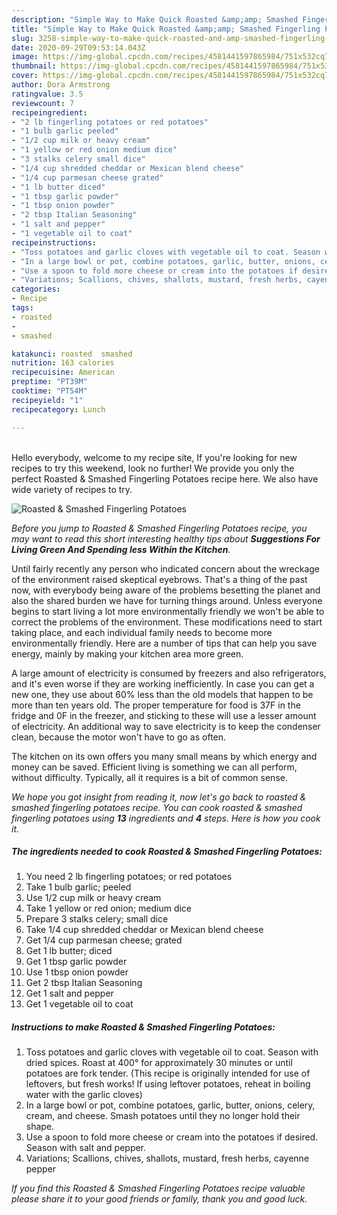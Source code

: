```yaml
---
description: "Simple Way to Make Quick Roasted &amp;amp; Smashed Fingerling Potatoes"
title: "Simple Way to Make Quick Roasted &amp;amp; Smashed Fingerling Potatoes"
slug: 3258-simple-way-to-make-quick-roasted-and-amp-smashed-fingerling-potatoes
date: 2020-09-29T09:53:14.043Z
image: https://img-global.cpcdn.com/recipes/4581441597865984/751x532cq70/roasted-smashed-fingerling-potatoes-recipe-main-photo.jpg
thumbnail: https://img-global.cpcdn.com/recipes/4581441597865984/751x532cq70/roasted-smashed-fingerling-potatoes-recipe-main-photo.jpg
cover: https://img-global.cpcdn.com/recipes/4581441597865984/751x532cq70/roasted-smashed-fingerling-potatoes-recipe-main-photo.jpg
author: Dora Armstrong
ratingvalue: 3.5
reviewcount: 7
recipeingredient:
- "2 lb fingerling potatoes or red potatoes"
- "1 bulb garlic peeled"
- "1/2 cup milk or heavy cream"
- "1 yellow or red onion medium dice"
- "3 stalks celery small dice"
- "1/4 cup shredded cheddar or Mexican blend cheese"
- "1/4 cup parmesan cheese grated"
- "1 lb butter diced"
- "1 tbsp garlic powder"
- "1 tbsp onion powder"
- "2 tbsp Italian Seasoning"
- "1 salt and pepper"
- "1 vegetable oil to coat"
recipeinstructions:
- "Toss potatoes and garlic cloves with vegetable oil to coat. Season with dried spices. Roast at 400° for approximately 30 minutes or until potatoes are fork tender. (This recipe is originally intended for use of leftovers, but fresh works! If using leftover potatoes, reheat in boiling water with the garlic cloves)"
- "In a large bowl or pot, combine potatoes, garlic, butter, onions, celery, cream, and cheese. Smash potatoes until they no longer hold their shape."
- "Use a spoon to fold more cheese or cream into the potatoes if desired. Season with salt and pepper."
- "Variations; Scallions, chives, shallots, mustard, fresh herbs, cayenne pepper"
categories:
- Recipe
tags:
- roasted
- 
- smashed

katakunci: roasted  smashed 
nutrition: 163 calories
recipecuisine: American
preptime: "PT39M"
cooktime: "PT54M"
recipeyield: "1"
recipecategory: Lunch

---
```

<br>
Hello everybody, welcome to my recipe site, If you're looking for new recipes to try this weekend, look no further! We provide you only the perfect Roasted &amp; Smashed Fingerling Potatoes recipe here. We also have wide variety of recipes to try.
<br>


![Roasted &amp; Smashed Fingerling Potatoes](https://img-global.cpcdn.com/recipes/4581441597865984/751x532cq70/roasted-smashed-fingerling-potatoes-recipe-main-photo.jpg)

<i>Before you jump to Roasted &amp; Smashed Fingerling Potatoes recipe, you may want to read this short interesting healthy tips about 
<strong>Suggestions For Living Green And Spending less Within the Kitchen</strong>.</i>
</br>

Until fairly recently any person who indicated concern about the wreckage of the environment raised skeptical eyebrows. That's a thing of the past now, with everybody being aware of the problems besetting the planet and also the shared burden we have for turning things around. Unless everyone begins to start living a lot more environmentally friendly we won't be able to correct the problems of the environment. These modifications need to start taking place, and each individual family needs to become more environmentally friendly. Here are a number of tips that can help you save energy, mainly by making your kitchen area more green.

A large amount of electricity is consumed by freezers and also refrigerators, and it's even worse if they are working inefficiently. In case you can get a new one, they use about 60% less than the old models that happen to be more than ten years old. The proper temperature for food is 37F in the fridge and 0F in the freezer, and sticking to these will use a lesser amount of electricity. An additional way to save electricity is to keep the condenser clean, because the motor won't have to go as often.

The kitchen on its own offers you many small means by which energy and money can be saved. Efficient living is something we can all perform, without difficulty. Typically, all it requires is a bit of common sense.


<i>We hope you got insight from reading it, now let's go back to roasted &amp; smashed fingerling potatoes recipe. You can cook roasted &amp; smashed fingerling potatoes using <strong>13</strong> ingredients and <strong>4</strong> steps. Here is how you cook it.
</i>

##### The ingredients needed to cook Roasted &amp; Smashed Fingerling Potatoes:

1. You need 2 lb fingerling potatoes; or red potatoes
1. Take 1 bulb garlic; peeled
1. Use 1/2 cup milk or heavy cream
1. Take 1 yellow or red onion; medium dice
1. Prepare 3 stalks celery; small dice
1. Take 1/4 cup shredded cheddar or Mexican blend cheese
1. Get 1/4 cup parmesan cheese; grated
1. Get 1 lb butter; diced
1. Get 1 tbsp garlic powder
1. Use 1 tbsp onion powder
1. Get 2 tbsp Italian Seasoning
1. Get 1 salt and pepper
1. Get 1 vegetable oil to coat


##### Instructions to make Roasted &amp; Smashed Fingerling Potatoes:

1. Toss potatoes and garlic cloves with vegetable oil to coat. Season with dried spices. Roast at 400° for approximately 30 minutes or until potatoes are fork tender. (This recipe is originally intended for use of leftovers, but fresh works! If using leftover potatoes, reheat in boiling water with the garlic cloves)
1. In a large bowl or pot, combine potatoes, garlic, butter, onions, celery, cream, and cheese. Smash potatoes until they no longer hold their shape.
1. Use a spoon to fold more cheese or cream into the potatoes if desired. Season with salt and pepper.
1. Variations; Scallions, chives, shallots, mustard, fresh herbs, cayenne pepper


<i>If you find this Roasted &amp; Smashed Fingerling Potatoes recipe valuable please share it to your good friends or family, thank you and good luck.</i>
